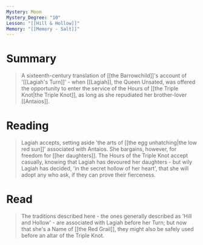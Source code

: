 ```yaml
---
Mystery: Moon
Mystery_Degree: "10"
Lesson: "[[Hill & Hollow]]"
Memory: "[[Memory - Salt]]"
---
```

# Summary
> A sixteenth-century translation of [[the Barrowchild]]'s account of '[[Lagiah's Turn]]' - when [[Lagiah]], the Queen Unsated, was offered the opportunity to enter the service of the Hours of [[the Triple Knot|the Triple Knot]], as long as she repudiated her brother-lover [[Antaios]].
# Reading
> Lagiah accepts, setting aside 'the arts of [[the egg unhatching|the low red sun]]' associated with Antaios. She bargains, however, for freedom for [[her daughters]]. The Hours of the Triple Knot accept casually, knowing that Lagiah has devoured her daughters - but wily Lagiah has decided, 'in the secret hollow of her heart', that she will adopt any who ask, if they can prove their fierceness.
# Read
> The traditions described here - the ones generally described as 'Hill and Hollow' - are associated with Lagiah before her Turn; but now that she's a Name of [[the Red Grail]], they might also be safely used before an altar of the Triple Knot.
